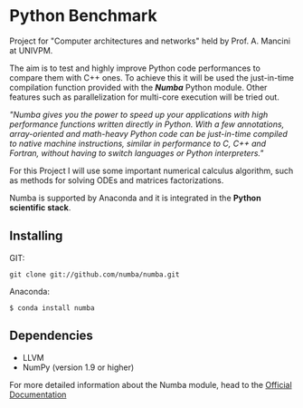 # Python Benchmark

Project for "Computer architectures and networks" held by Prof. A. Mancini at UNIVPM.

The aim is to test and highly improve Python code performances to compare them with C++ ones.
To achieve this it will be used the just-in-time compilation function provided with the ***Numba*** Python module. Other features such as parallelization for multi-core execution will be tried out.

*"Numba gives you the power to speed up your applications with high performance functions written directly in Python. With a few annotations, array-oriented and math-heavy Python code can be just-in-time compiled to native machine instructions, similar in performance to C, C++ and Fortran, without having to switch languages or Python interpreters."*

For this Project I will use some important numerical calculus algorithm, such as methods for solving ODEs and matrices factorizations.

Numba is supported by Anaconda and it is integrated in the **Python scientific stack**. 

## Installing
GIT:
```
git clone git://github.com/numba/numba.git
```
Anaconda:
```
$ conda install numba
```
## Dependencies
- LLVM
- NumPy (version 1.9 or higher)

For more detailed information about the Numba module, head to the [Official Documentation](https://numba.pydata.org/)
